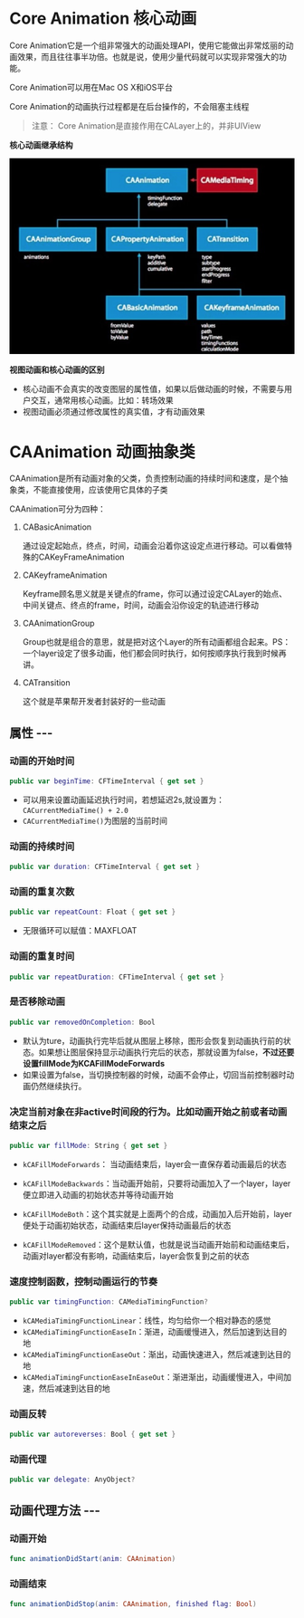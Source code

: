 # Core Animation 核心动画
Core Animation它是一个组非常强大的动画处理API，使用它能做出非常炫丽的动画效果，而且往往事半功倍。也就是说，使用少量代码就可以实现非常强大的功能。

Core Animation可以用在Mac OS X和iOS平台

Core Animation的动画执行过程都是在后台操作的，不会阻塞主线程

> 注意：
> Core Animation是直接作用在CALayer上的，并非UIView

**核心动画继承结构**

![](attach-0.png)


**视图动画和核心动画的区别**

- 核心动画不会真实的改变图层的属性值，如果以后做动画的时候，不需要与用户交互，通常用核心动画。比如：转场效果
- 视图动画必须通过修改属性的真实值，才有动画效果

# CAAnimation 动画抽象类
CAAnimation是所有动画对象的父类，负责控制动画的持续时间和速度，是个抽象类，不能直接使用，应该使用它具体的子类

CAAnimation可分为四种：

1. CABasicAnimation   
      
   通过设定起始点，终点，时间，动画会沿着你这设定点进行移动。可以看做特殊的CAKeyFrameAnimation

1. CAKeyframeAnimation
      
   Keyframe顾名思义就是关键点的frame，你可以通过设定CALayer的始点、中间关键点、终点的frame，时间，动画会沿你设定的轨迹进行移动

1. CAAnimationGroup
      
   Group也就是组合的意思，就是把对这个Layer的所有动画都组合起来。PS：一个layer设定了很多动画，他们都会同时执行，如何按顺序执行我到时候再讲。
   
1. CATransition
      
   这个就是苹果帮开发者封装好的一些动画
## 属性 ---
### 动画的开始时间
 
```swift
public var beginTime: CFTimeInterval { get set }
```

- 可以用来设置动画延迟执行时间，若想延迟2s,就设置为：`CACurrentMediaTime() + 2.0`
- `CACurrentMediaTime()`为图层的当前时间

### 动画的持续时间
 
```swift
public var duration: CFTimeInterval { get set }
```

### 动画的重复次数
 
```swift
public var repeatCount: Float { get set }
```

- 无限循环可以赋值：MAXFLOAT
 
### 动画的重复时间
 
```swift
public var repeatDuration: CFTimeInterval { get set }
```

### 是否移除动画
 
```swift
public var removedOnCompletion: Bool
```

- 默认为ture，动画执行完毕后就从图层上移除，图形会恢复到动画执行前的状态。如果想让图层保持显示动画执行完后的状态，那就设置为false，**不过还要设置fillMode为KCAFillModeForwards**
- 如果设置为false，当切换控制器的时候，动画不会停止，切回当前控制器时动画仍然继续执行。

### 决定当前对象在非active时间段的行为。比如动画开始之前或者动画结束之后

```swift
public var fillMode: String { get set }
```

- `kCAFillModeForwards`： 当动画结束后，layer会一直保存着动画最后的状态

- `kCAFillModeBackwards`：当动画开始前，只要将动画加入了一个layer，layer便立即进入动画的初始状态并等待动画开始

- `kCAFillModeBoth`：这个其实就是上面两个的合成，动画加入后开始前，layer便处于动画初始状态，动画结束后layer保持动画最后的状态

- `kCAFillModeRemoved`：这个是默认值，也就是说当动画开始前和动画结束后，动画对layer都没有影响，动画结束后，layer会恢复到之前的状态


### 速度控制函数，控制动画运行的节奏

```swift
public var timingFunction: CAMediaTimingFunction?
```

- `kCAMediaTimingFunctionLinear`：线性，均匀给你一个相对静态的感觉
- `kCAMediaTimingFunctionEaseIn`：渐进，动画缓慢进入，然后加速到达目的地
- `kCAMediaTimingFunctionEaseOut`：渐出，动画快速进入，然后减速到达目的地
- `kCAMediaTimingFunctionEaseInEaseOut`：渐进渐出，动画缓慢进入，中间加速，然后减速到达目的地

### 动画反转
 
```swift
public var autoreverses: Bool { get set }
```

### 动画代理
 
```swift
public var delegate: AnyObject?
```

## 动画代理方法 ---
### 动画开始
 
```swift
func animationDidStart(anim: CAAnimation)
```

### 动画结束
 
```swift
func animationDidStop(anim: CAAnimation, finished flag: Bool)
```